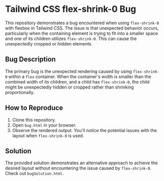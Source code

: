 # Tailwind CSS flex-shrink-0 Bug
This repository demonstrates a bug encountered when using `flex-shrink-0` with flexbox in Tailwind CSS.  The issue is that unexpected behavior occurs, particularly when the containing element is trying to fit into a smaller space and one of its children utilizes `flex-shrink-0`. This can cause the unexpectedly cropped or hidden elements. 

## Bug Description
The primary bug is the unexpected rendering caused by using `flex-shrink-0` within a `flex` container.  When the container's width is smaller than the combined width of its children, and a child has `flex-shrink-0`, the child might be unexpectedly hidden or cropped rather than shrinking proportionally.

## How to Reproduce
1. Clone this repository.
2. Open `bug.html` in your browser.
3. Observe the rendered output. You'll notice the potential issues with the layout when `flex-shrink-0` is used.

## Solution
The provided solution demonstrates an alternative approach to achieve the desired layout without encountering the issue caused by `flex-shrink-0`. Check out `bugSolution.html`.